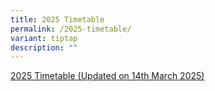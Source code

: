 ```yaml
---
title: 2025 Timetable
permalink: /2025-timetable/
variant: tiptap
description: ""
---
```

<p><a href="/files/2025_T1_Classes_TT_FINAL_v_Jan17.pdf" rel="noopener noreferrer nofollow" target="_blank">2025 Timetable (Updated on 14th March 2025)</a>
</p>